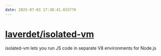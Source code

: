 ```yaml
---
date: 2025-07-03 17:38:41.015776
---
```


# [laverdet/isolated-vm](https://github.com/laverdet/isolated-vm)

isolated-vm lets you run JS code in separate V8 environments for Node.js